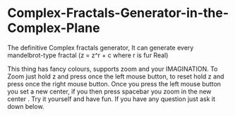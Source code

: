 # Complex-Fractals-Generator-in-the-Complex-Plane
The definitive Complex fractals generator, It can generate every mandelbrot-type fractal (z = z^r + c where r is fur Real)

This thing has fancy colours, supports zoom and your IMAGINATION. 
To Zoom just hold z and press once the left mouse button, to reset hold z and press once the right mouse button. Once you press
the left mouse button you set a new center, if you then press spacebar you zoom in the new center . Try it yourself and have fun.
If you have any question just ask it down below.
